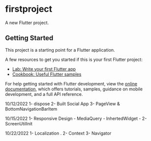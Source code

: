 # firstproject

A new Flutter project.

## Getting Started

This project is a starting point for a Flutter application.

A few resources to get you started if this is your first Flutter project:

- [Lab: Write your first Flutter app](https://docs.flutter.dev/get-started/codelab)
- [Cookbook: Useful Flutter samples](https://docs.flutter.dev/cookbook)

For help getting started with Flutter development, view the
[online documentation](https://docs.flutter.dev/), which offers tutorials,
samples, guidance on mobile development, and a full API reference.


10/12/2022
1- dispose
2- Built Social App
3- PageView & BottomNavigationBarItem

10/15/2022
1- Responsive Design - MediaQuery - 
InhertedWidget -
2- ScreenUtilInit

10/22/2022
1- Localization .
2- Context
3- Navigator
